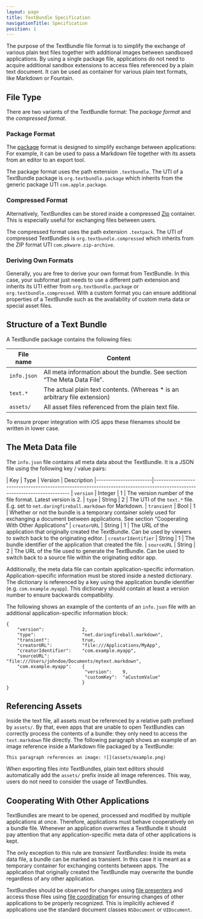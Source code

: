 ```yaml
---
layout: page
title: TextBundle Specification
navigationTitle: Specification
position: 1
---
```

The purpose of the TextBundle file format is to simplify the exchange of various plain text files together with additional images between sandboxed applications. By using a single package file, applications do not need to acquire additional sandbox extensions to access files referenced by a plain text document. It can be used as container for various plain text formats, like Markdown or Fountain.

## File Type
There are two variants of the TextBundle format: The *package format* and the *compressed format*.

### Package Format
The [package][1] format is designed to simplify exchange between applications: For example, it can be used to pass a Markdown file together with its assets from an editor to an export tool. 

The package format uses the path extension `.textbundle`. The UTI of a TextBundle package is `org.textbundle.package` which inherits from the generic package UTI `com.apple.package`.

### Compressed Format
Alternatively, TextBundles can be stored inside a compressed [Zip][2] container. This is especially useful for exchanging files between users. 

The compressed format uses the path extension `.textpack`. The UTI of compressed TextBundles is `org.textbundle.compressed` which inherits from the ZIP format UTI `com.pkware.zip-archive`.

### Deriving Own Formats
Generally, you are free to derive your own format from TextBundle. In this case, your subformat just needs to use a different path extension and inherits its UTI either from `org.textbundle.package` or `org.textbundle.compressed`. With a custom format you can ensure additional properties of a TextBundle such as the availability of custom meta data or special asset files. 

## Structure of a Text Bundle
A TextBundle package contains the following files:

| File name   |  Content
|-------------|-------------------------------------------------------------------------------------------------------------------------
| `info.json` | All meta information about the bundle. See section “The Meta Data File”.
| `text.*`    | The actual plain text contents. (Whereas \* is an arbitrary file extension)
| `assets/`   | All asset files referenced from the plain text file. 

To ensure proper integration with iOS apps these filenames should be written in lower case.

## The Meta Data file
The `info.json` file contains all meta data about the TextBundle. It is a JSON file using the following key / value pairs:

| Key                   | Type       | Version | Description
|-----------------------|-------------------------------------------------------------------------------------------------------------------------
| `version`             | Integer    | 1       | The version number of the file format. Latest version is 2.
| `type`                | String     | 2       | The UTI of the `text.*` file. E.g. set to `net.daringfireball.markdown` for Markdown.
| `transient`           | Bool       | 1       | Whether or not the bundle is a temporary container solely used for exchanging a document between applications. See section “Cooperating With Other Applications”
| `creatorURL`          | String     | 1       | The URL of the application that originally created the TextBundle. Can be used by viewers to switch back to the originating editor.
| `creatorIdentifier`   | String     | 1       | The bundle identifier of the application that created the file.
| `sourceURL`           | String     | 2       | The URL of the file used to generate the TextBundle. Can be used to switch back to a source file within the originating editor app.

Additionally, the meta data file can contain application-specific information. Application-specific information must be stored inside a nested dictionary. The dictionary is referenced by a key using the application bundle identifier (e.g. `com.example.myapp`). This dictionary should contain at least a version number to ensure backwards compatibility.

The following shows an example of the contents of an `info.json` file with an additional application-specific information block:

	{
	    "version":              2,
	    "type":                 "net.daringfireball.markdown",
	    "transient":            true,
	    "creatorURL":           "file:///Applications/MyApp",
	    "creatorIdentifier":    "com.example.myapp",
	    "sourceURL":            "file:///Users/johndoe/Documents/mytext.markdown",
	    "com.example.myapp":    {
	                             "version":    9,
	                             "customKey":  "aCustomValue"
	                            }
	}

## Referencing Assets
Inside the text file, all assets must be referenced by a relative path prefixed by `assets/`. By that, even apps that are unable to open TextBundles can correctly process the contents of a bundle: they only need to access the `text.markdown` file directly. The following paragraph shows an example of an image reference inside a Markdown file packaged by a TextBundle:

	This paragraph references an image: ![](assets/example.png)

When exporting files into TextBundles, plain text editors should automatically add the `assets/` prefix inside all image references. This way, users do not need to consider the usage of TextBundles.

## Cooperating With Other Applications
TextBundles are meant to be opened, processed and modified by multiple applications at once. Therefore, applications must behave cooperatively on a bundle file. Whenever an application overwrites a TextBundle it should pay attention that any application-specific meta data of other applications is kept.

The only exception to this rule are *transient TextBundles*: Inside its meta data file, a bundle can be marked as transient. In this case it is meant as a temporary container for exchanging contents between apps. The application that originally created the TextBundle may overwrite the bundle regardless of any other application. 

TextBundles should be observed for changes using [file presenters][3] and access those files using [file coordination][4] for ensuring changes of other applications to be properly recognized. This is implicitly achieved if applications use the standard document classes `NSDocument` or `UIDocument`.

[1]:	https://developer.apple.com/library/mac/documentation/CoreFoundation/Conceptual/CFBundles/DocumentPackages/DocumentPackages.html#//apple_ref/doc/uid/10000123i-CH106-SW1 "Packages in Cocoa"
[2]:	http://www.pkware.com/documents/casestudies/APPNOTE.TXT
[3]:	https://developer.apple.com/library/ios/documentation/FileManagement/Conceptual/FileSystemProgrammingGuide/FileCoordinators/FileCoordinators.html
[4]:	https://developer.apple.com/library/ios/documentation/FileManagement/Conceptual/FileSystemProgrammingGuide/FileCoordinators/FileCoordinators.html#//apple_ref/doc/uid/TP40010672-CH11-SW3